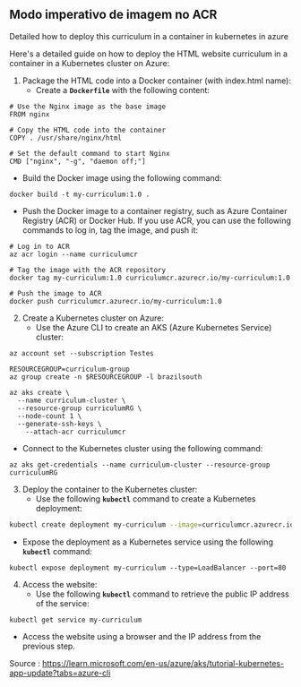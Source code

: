 
## Modo imperativo de imagem no ACR

Detailed how to deploy this curriculum in a container in kubernetes in azure

Here's a detailed guide on how to deploy the HTML website curriculum in a container in a Kubernetes cluster on Azure:

1. Package the HTML code into a Docker container (with index.html name):
    - Create a **`Dockerfile`** with the following content:

```
# Use the Nginx image as the base image
FROM nginx

# Copy the HTML code into the container
COPY . /usr/share/nginx/html

# Set the default command to start Nginx
CMD ["nginx", "-g", "daemon off;"]

```

- Build the Docker image using the following command:

```
docker build -t my-curriculum:1.0 .
```

- Push the Docker image to a container registry, such as Azure Container Registry (ACR) or Docker Hub. If you use ACR, you can use the following commands to log in, tag the image, and push it:

```
# Log in to ACR
az acr login --name curriculumcr

# Tag the image with the ACR repository
docker tag my-curriculum:1.0 curriculumcr.azurecr.io/my-curriculum:1.0

# Push the image to ACR
docker push curriculumcr.azurecr.io/my-curriculum:1.0
```

2. Create a Kubernetes cluster on Azure:
    - Use the Azure CLI to create an AKS (Azure Kubernetes Service) cluster:

```
az account set --subscription Testes

RESOURCEGROUP=curriculum-group
az group create -n $RESOURCEGROUP -l brazilsouth

az aks create \
  --name curriculum-cluster \
  --resource-group curriculumRG \
  --node-count 1 \
  --generate-ssh-keys \
	--attach-acr curriculumcr
```

- Connect to the Kubernetes cluster using the following command:

```
az aks get-credentials --name curriculum-cluster --resource-group curriculumRG
```

3. Deploy the container to the Kubernetes cluster:
    - Use the following **`kubectl`** command to create a Kubernetes deployment:

```bash
kubectl create deployment my-curriculum --image=curriculumcr.azurecr.io/my-curriculum:1.0
```

- Expose the deployment as a Kubernetes service using the following **`kubectl`** command:

```
kubectl expose deployment my-curriculum --type=LoadBalancer --port=80
```

4. Access the website:
    - Use the following **`kubectl`** command to retrieve the public IP address of the service:

```
kubectl get service my-curriculum
```

- Access the website using a browser and the IP address from the previous step.

Source : https://learn.microsoft.com/en-us/azure/aks/tutorial-kubernetes-app-update?tabs=azure-cli